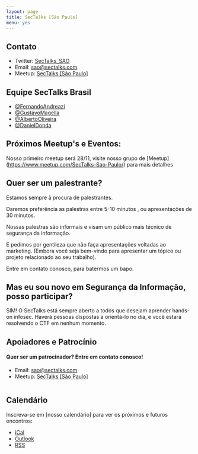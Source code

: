 ```yaml
---
layout: page
title: SecTalks [São Paulo]
menu: yes
---
```


## Contato

* Twitter: [SecTalks_SAO](https://twitter.com/sectalks_sao)
* Email: [sao@sectalks.com](mailto:sao@sectalks.com)
* Meetup: [SecTalks [São Paulo]](https://www.meetup.com/SecTalks-Sao-Paulo/)

## Equipe SecTalks Brasil

* [@FernandoAndreazi](https://twitter.com/fandreazi) 
* [@GustavoMagella](https://twitter.com/gustavomagella)
* [@AlbertoOliveira](https://twitter.com/_AlbertoOliveir)
* [@DanielDonda](https://twitter.com/DanielDonda)

## Próximos Meetup's e Eventos:

Nosso primeiro meetup será 28/11, visite nosso grupo de [Meetup] (https://www.meetup.com/SecTalks-Sao-Paulo/) para mais detalhes

## Quer ser um palestrante?

Estamos sempre à procura de palestrantes.

Daremos preferência as palestras entre 5-10 minutos , ou apresentações de 30 minutos.

Nossas palestras são informais e visam um público mais técnico de segurança da informação. 

E pedimos por gentileza que não faça apresentações voltadas ao marketing. (Embora você seja bem-vindo para apresentar um tópico ou projeto relacionado ao seu trabalho).

Entre em contato conosco, para batermos um bapo.

## Mas eu sou novo em Segurança da Informação, posso participar?

SIM! O SecTalks está sempre aberto a todos que desejam aprender hands-on infosec. Haverá pessoas dispostas a orientá-lo no dia, e você estará resolvendo o CTF em nenhum momento.

## Apoiadores e Patrocínio

#### Quer ser um patrocinador? Entre em contato conosco!

* Email: [sao@sectalks.com](mailto:sao@sectalks.com)
* Meetup: [SecTalks [São Paulo]](https://www.meetup.com/SecTalks-Sao-Paulo/)

<a href="http://www.pwc.com.au" 
   title="">
    <img src="{{ site.baseurl }}/images/sponsors/" 
         alt="" 
         class="sponsor">
</a>

## Calendário

Inscreva-se em [nosso calendário] para ver os próximos e futuros encontros:

* [iCal](webcal://www.meetup.com/)
* [Outlook](http://www.meetup.com/)
* [RSS](http://www.meetup.com/)
